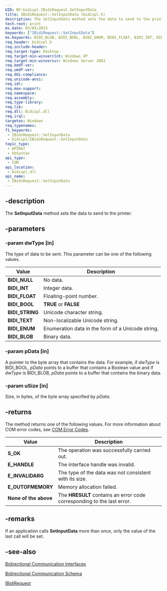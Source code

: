```yaml
---
UID: NF:bidispl.IBidiRequest.SetInputData
title: IBidiRequest::SetInputData (bidispl.h)
description: The SetInputData method sets the data to send to the printer.
tech.root: print
ms.date: 03/03/2023
keywords: ["IBidiRequest::SetInputData"]
ms.keywords: BIDI_BLOB, BIDI_BOOL, BIDI_ENUM, BIDI_FLOAT, BIDI_INT, BIDI_NULL, BIDI_STRING, BIDI_TEXT, IBidiRequest interface [Print Devices],SetInputData method, IBidiRequest.SetInputData, IBidiRequest::SetInputData, SetInputData, SetInputData method [Print Devices], SetInputData method [Print Devices],IBidiRequest interface, _win32_IBidiRequest_SetInputData, bidispl/IBidiRequest::SetInputData, gdi.ibidirequest_ibidirequest__setinputdata, print.ibidirequest_ibidirequest__setinputdata
req.header: bidispl.h
req.include-header: 
req.target-type: Desktop
req.target-min-winverclnt: Windows XP
req.target-min-winversvr: Windows Server 2003
req.kmdf-ver: 
req.umdf-ver: 
req.ddi-compliance: 
req.unicode-ansi: 
req.idl: 
req.max-support: 
req.namespace: 
req.assembly: 
req.type-library: 
req.lib: 
req.dll: Bidispl.dll
req.irql: 
targetos: Windows
req.typenames: 
f1_keywords:
 - IBidiRequest::SetInputData
 - bidispl/IBidiRequest::SetInputData
topic_type:
 - APIRef
 - kbSyntax
api_type:
 - COM
api_location:
 - bidispl.dll
api_name:
 - IBidiRequest::SetInputData
---
```


## -description

The **SetInputData** method sets the data to send to the printer.

## -parameters

### -param dwType [in]

The type of data to be sent. This parameter can be one of the following values.

| Value | Description |
|---|---|
| **BIDI_NULL** | No data. |
| **BIDI_INT** | Integer data. |
| **BIDI_FLOAT** | Floating-point number. |
| **BIDI_BOOL** | **TRUE** or **FALSE** |
| **BIDI_STRING** | Unicode character string. |
| **BIDI_TEXT** | Non-localizable Unicode string. |
| **BIDI_ENUM** | Enumeration data in the form of a Unicode string. |
| **BIDI_BLOB** | Binary data. |

### -param pData [in]

A pointer to the byte array that contains the data. For example, if *dwType* is BIDI_BOOL, *pData* points to a buffer that contains a Boolean value and if *dwType* is BIDI_BLOB, *pData* points to a buffer that contains the binary data.

### -param uSize [in]

Size, in bytes, of the byte array specified by *pData*.

## -returns

The method returns one of the following values. For more information about COM error codes, see [COM Error Codes](/windows/win32/com/com-error-codes).

| Value | Description |
|---|---|
| **S_OK** | The operation was successfully carried out. |
| **E_HANDLE** | The interface handle was invalid. |
| **E_INVALIDARG** | The type of the data was not consistent with its size. |
| **E_OUTOFMEMORY** | Memory allocation failed. |
| **None of the above** | The **HRESULT** contains an error code corresponding to the last error. |

## -remarks

If an application calls **SetInputData** more than once, only the value of the last call will be set.

## -see-also

[Bidirectional Communication Interfaces](/windows-hardware/drivers/ddi/_print/index)

[Bidirectional Communication Schema](/windows-hardware/drivers/print/bidirectional-communication-schema)

[IBidiRequest](/windows-hardware/drivers/ddi/bidispl/nn-bidispl-ibidirequest)

